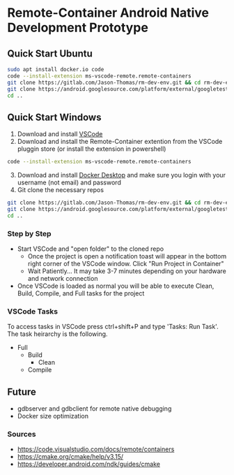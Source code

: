 # Remote-Container Android Native Development Prototype 

## Quick Start Ubuntu
```sh
sudo apt install docker.io code
code --install-extension ms-vscode-remote.remote-containers
git clone https://gitlab.com/Jason-Thomas/rm-dev-env.git && cd rm-dev-env/src
git clone https://android.googlesource.com/platform/external/googletest //NOTE: this is master
cd ..
```
## Quick Start Windows
1. Download and install [VSCode](https://code.visualstudio.com/)
2. Download and install the Remote-Container extention from the VSCode pluggin store (or install the extension in powershell)
```sh
code --install-extension ms-vscode-remote.remote-containers
```
3. Download and install [Docker Desktop](https://www.docker.com/products/docker-desktop) and make sure you login with your username (not email) and password
4. Git clone the necessary repos
```sh
git clone https://gitlab.com/Jason-Thomas/rm-dev-env.git && cd rm-dev-env/src
git clone https://android.googlesource.com/platform/external/googletest //NOTE: this is master
cd ..
```

### Step by Step
- Start VSCode and "open folder" to the cloned repo
  - Once the project is open a notification toast will appear in the bottom right corner of the VSCode window. Click "Run Project in Container"
  - Wait Patiently... It may take 3-7 minutes depending on your hardware and network connection
- Once VSCode is loaded as normal you will be able to execute Clean, Build, Compile, and Full tasks for the project

### VSCode Tasks
To access tasks in VSCode press ctrl+shift+P and type 'Tasks: Run Task'. The task heirarchy is the following.
- Full
  - Build
    - Clean
  - Compile

## Future
- gdbserver and gdbclient for remote native debugging
- Docker size optimization

### Sources
- https://code.visualstudio.com/docs/remote/containers
- https://cmake.org/cmake/help/v3.15/
- https://developer.android.com/ndk/guides/cmake
